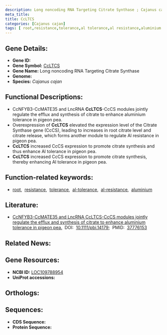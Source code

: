 ```yaml
---
description: Long noncoding RNA Targeting Citrate Synthase ; Cajanus cajan
meta_title:
title: CcLTCS
categories: [Cajanus cajan]
tags: [ root,resistance,tolerance,al tolerance,al resistance,aluminium ]
---
```


## Gene Details:
- **Gene ID:** []()
- **Gene Symbol:** <u>CcLTCS</u>
- **Gene Name:** Long noncoding RNA Targeting Citrate Synthase
- **Genome:** []()
- **Species:** *Cajanus cajan*

## Functional Descriptions:
   - CcNFYB3-CcMATE35 and LncRNA **CcLTCS**-CcCS modules jointly regulate the efflux and synthesis of citrate to enhance aluminium tolerance in pigeon pea.
   - Overexpression of **CcLTCS** elevated the expression level of the Citrate Synthase gene (CcCS), leading to increases in root citrate level and citrate release, which forms another module to regulate Al resistance in pigeon pea.
   - **CcLTCS** increased CcCS expression to promote citrate synthesis and thus enhance Al tolerance in pigeon pea.
   - **CcLTCS** increased CcCS expression to promote citrate synthesis, thereby enhancing Al tolerance in pigeon pea.

## Function-related keywords:
   - [root](/tags/root/),&nbsp;&nbsp;[resistance](/tags/resistance/),&nbsp;&nbsp;[tolerance](/tags/tolerance/),&nbsp;&nbsp;[al-tolerance](/tags/al-tolerance/),&nbsp;&nbsp;[al-resistance](/tags/al-resistance/),&nbsp;&nbsp;[aluminium](/tags/aluminium/)

## Literature:
   - [CcNFYB3-CcMATE35 and LncRNA CcLTCS-CcCS modules jointly regulate the efflux and synthesis of citrate to enhance aluminium tolerance in pigeon pea.](https://doi.org/10.1111/pbi.14179)&nbsp;&nbsp;DOI:&nbsp;&nbsp;[10.1111/pbi.14179](https://doi.org/10.1111/pbi.14179);&nbsp;&nbsp;PMID:&nbsp;&nbsp;[37776153](https://pubmed.ncbi.nlm.nih.gov/37776153/)

## Related News:

## Gene Resources:
- **NCBI ID:**  [LOC109788954](https://www.ncbi.nlm.nih.gov/gene/?term=LOC109788954)
- **UniProt accessions:**  [](https://www.uniprot.org/uniprotkb//entry)

## Orthologs:

## Sequences:
- **CDS Sequence:**
- **Protein Sequence:**
